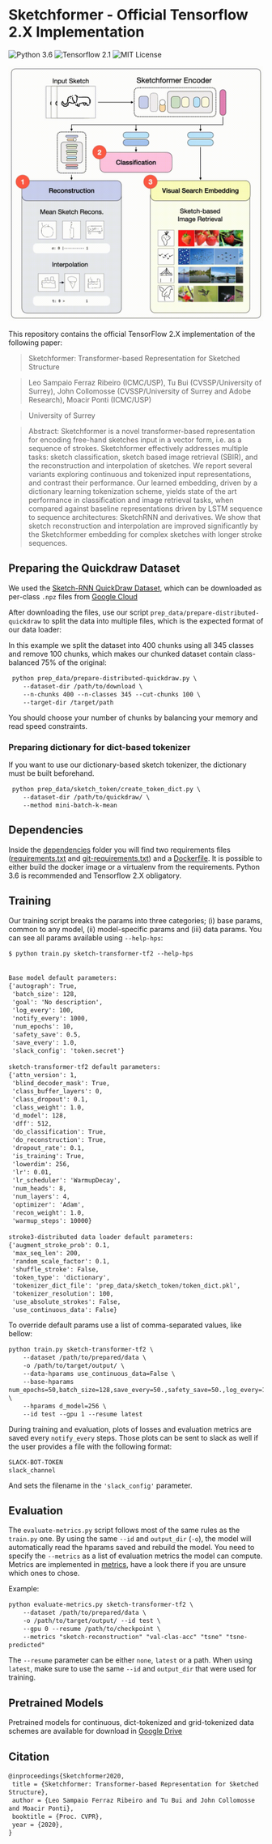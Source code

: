 Sketchformer - Official Tensorflow 2.X Implementation
========================================================

![Python 3.6](https://img.shields.io/badge/python-3.6-green) ![Tensorflow 2.1](https://img.shields.io/badge/tensorflow-2.1-green) ![MIT License](https://img.shields.io/badge/licence-MIT-green)

![Teaser Animation](TeaserAnimation.gif)

This repository contains the official TensorFlow 2.X implementation of the following paper:

> Sketchformer: Transformer-based Representation for Sketched Structure

> Leo Sampaio Ferraz Ribeiro (ICMC/USP), Tu Bui (CVSSP/University of Surrey), John Collomosse (CVSSP/University of Surrey and Adobe Research), Moacir Ponti (ICMC/USP)

> University of Surrey

> Abstract: Sketchformer is a novel transformer-based representation for encoding free-hand sketches input in a vector form, i.e. as a sequence of strokes. Sketchformer effectively addresses multiple tasks: sketch classification, sketch based image retrieval (SBIR), and the reconstruction and interpolation of sketches. We report several variants exploring continuous and tokenized input representations, and contrast their performance. Our learned embedding, driven by a dictionary learning tokenization scheme, yields state of the art performance in classification and image retrieval tasks, when compared against baseline representations driven by LSTM sequence to sequence architectures: SketchRNN and derivatives. We show that sketch reconstruction and interpolation are improved significantly by the Sketchformer embedding for complex sketches with longer stroke sequences.

## Preparing the Quickdraw Dataset

We used the [Sketch-RNN QuickDraw Dataset](https://github.com/googlecreativelab/quickdraw-dataset#sketch-rnn-quickdraw-dataset), which can be downloaded as per-class `.npz` files from [Google Cloud](https://console.cloud.google.com/storage/browser/quickdraw_dataset/sketchrnn)

After downloading the files, use our script `prep_data/prepare-distributed-quickdraw` to split the data into multiple files, which is the expected format of our data loader:

In this example we split the dataset into 400 chunks using all 345 classes and remove 100 chunks, which makes our chunked dataset contain class-balanced 75% of the original:
```
 python prep_data/prepare-distributed-quickdraw.py \
    --dataset-dir /path/to/download \
    --n-chunks 400 --n-classes 345 --cut-chunks 100 \
    --target-dir /target/path
```

You should choose your number of chunks by balancing your memory and read speed constraints.

### Preparing dictionary for dict-based tokenizer

If you want to use our dictionary-based sketch tokenizer, the dictionary must be built beforehand. 

```
 python prep_data/sketch_token/create_token_dict.py \
    --dataset-dir /path/to/quickdraw/ \
    --method mini-batch-k-mean
```

## Dependencies

Inside the [dependencies](dependencies) folder you will find two requirements files ([requirements.txt](dependencies/requirements.txt) and [git-requirements.txt](dependencies/git-requirements.txt)) and a [Dockerfile](dependencies/Dockerfile). It is possible to either build the docker image or a virtualenv from the requirements. Python 3.6 is recommended and Tensorflow 2.X obligatory.

## Training

Our training script breaks the params into three categories; (i) base params, common to any model, (ii) model-specific params and (iii) data params. You can see all params available using `--help-hps`:

```
$ python train.py sketch-transformer-tf2 --help-hps


Base model default parameters:
{'autograph': True,
 'batch_size': 128,
 'goal': 'No description',
 'log_every': 100,
 'notify_every': 1000,
 'num_epochs': 10,
 'safety_save': 0.5,
 'save_every': 1.0,
 'slack_config': 'token.secret'}

sketch-transformer-tf2 default parameters:
{'attn_version': 1,
 'blind_decoder_mask': True,
 'class_buffer_layers': 0,
 'class_dropout': 0.1,
 'class_weight': 1.0,
 'd_model': 128,
 'dff': 512,
 'do_classification': True,
 'do_reconstruction': True,
 'dropout_rate': 0.1,
 'is_training': True,
 'lowerdim': 256,
 'lr': 0.01,
 'lr_scheduler': 'WarmupDecay',
 'num_heads': 8,
 'num_layers': 4,
 'optimizer': 'Adam',
 'recon_weight': 1.0,
 'warmup_steps': 10000}

stroke3-distributed data loader default parameters:
{'augment_stroke_prob': 0.1,
 'max_seq_len': 200,
 'random_scale_factor': 0.1,
 'shuffle_stroke': False,
 'token_type': 'dictionary',
 'tokenizer_dict_file': 'prep_data/sketch_token/token_dict.pkl',
 'tokenizer_resolution': 100,
 'use_absolute_strokes': False,
 'use_continuous_data': False}
```

To override default params use a list of comma-separated values, like bellow:

```
python train.py sketch-transformer-tf2 \
    --dataset /path/to/prepared/data \
    -o /path/to/target/output/ \
    --data-hparams use_continuous_data=False \
    --base-hparams num_epochs=50,batch_size=128,save_every=50.,safety_save=50.,log_every=10,notify_every=5000 \
    --hparams d_model=256 \
    --id test --gpu 1 --resume latest
```

During training and evaluation, plots of losses and evaluation metrics are saved every `notify_every` steps. Those plots can be sent to slack as well if the user provides a file with the following format:

```
SLACK-BOT-TOKEN
slack_channel
```

And sets the filename in the `'slack_config'` parameter.

## Evaluation

The `evaluate-metrics.py` script follows most of the same rules as the `train.py` one. By using the same `--id` and `output_dir` (`-o`), the model will automatically read the hparams saved and rebuild the model. You need to specify the `--metrics` as a list of evaluation metrics the model can compute. Metrics are implemented in [metrics](metrics), have a look there if you are unsure which ones to chose.

Example:
```
python evaluate-metrics.py sketch-transformer-tf2 \
    --dataset /path/to/prepared/data \
    -o /path/to/target/output/ --id test \
    --gpu 0 --resume /path/to/checkpoint \
    --metrics "sketch-reconstruction" "val-clas-acc" "tsne" "tsne-predicted"
```

The `--resume` parameter can be either `none`, `latest` or a path. When using `latest`, make sure to use the same `--id` and `output_dir` that were used for training.

## Pretrained Models

Pretrained models for continuous, dict-tokenized and grid-tokenized data schemes are available for download in [Google Drive](https://drive.google.com/drive/folders/1sTAKRDkVeKY2ACLvseKNHUr6QonLBXHc?usp=sharing)

## Citation

```
@inproceedings{Sketchformer2020,
 title = {Sketchformer: Transformer-based Representation for Sketched Structure},
 author = {Leo Sampaio Ferraz Ribeiro and Tu Bui and John Collomosse and Moacir Ponti},
 booktitle = {Proc. CVPR},
 year = {2020},
} 
```
